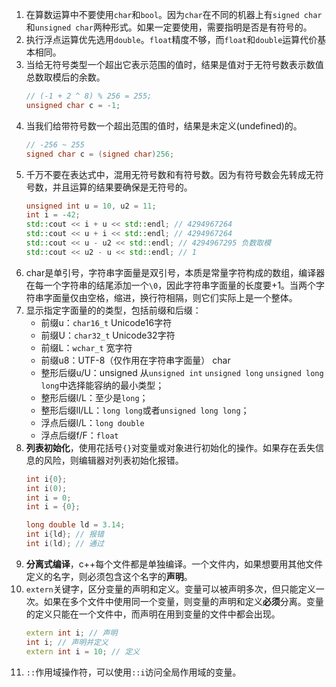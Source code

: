 1. 在算数运算中不要使用`char`和`bool`。因为`char`在不同的机器上有`signed char`和`unsigned char`两种形式。如果一定要使用，需要指明是否是有符号的。
2. 执行浮点运算优先选用`double`。`float`精度不够，而`float`和`double`运算代价基本相同。
3. 当给无符号类型一个超出它表示范围的值时，结果是值对于无符号数表示数值总数取模后的余数。
    ```cpp
    // (-1 + 2 ^ 8) % 256 = 255;
    unsigned char c = -1;
    ```
4. 当我们给带符号数一个超出范围的值时，结果是未定义(undefined)的。
    ```cpp
    // -256 ~ 255
    signed char c = (signed char)256;
    ```
5. 千万不要在表达式中，混用无符号数和有符号数。因为有符号数会先转成无符号数，并且运算的结果要确保是无符号的。
    ```cpp
    unsigned int u = 10, u2 = 11;
    int i = -42;
    std::cout << i + u << std::endl; // 4294967264
    std::cout << u + i << std::endl; // 4294967264
    std::cout << u - u2 << std::endl; // 4294967295 负数取模
    std::cout << u2 - u << std::endl; // 1
    ```
6. char是单引号，字符串字面量是双引号，本质是常量字符构成的数组，编译器在每一个字符串的结尾添加一个`\0`，因此字符串字面量的长度要+1。当两个字符串字面量仅由空格，缩进，换行符相隔，则它们实际上是一个整体。
7. 显示指定字面量的的类型，包括前缀和后缀：
    - 前缀u：`char16_t` Unicode16字符
    - 前缀U：`char32_t` Unicode32字符
    - 前缀L：`wchar_t` 宽字符
    - 前缀u8：UTF-8（仅作用在字符串字面量） char
    - 整形后缀u/U：unsigned 从`unsigned int` `unsigned long` `unsigned long long`中选择能容纳的最小类型；
    - 整形后缀l/L：至少是`long`；
    - 整形后缀ll/LL：`long long`或者`unsigned long long`；
    - 浮点后缀l/L：`long double`
    - 浮点后缀f/F：`float`
8. **列表初始化**，使用花括号`{}`对变量或对象进行初始化的操作。如果存在丢失信息的风险，则编辑器对列表初始化报错。
    ```cpp
    int i{0};
    int i(0);
    int i = 0;
    int i = {0};

    long double ld = 3.14;
    int i{ld}; // 报错
    int i(ld); // 通过
    ```
9. **分离式编译**，c++每个文件都是单独编译。一个文件内，如果想要用其他文件定义的名字，则必须包含这个名字的**声明**。
10. `extern`关键字，区分变量的声明和定义。变量可以被声明多次，但只能定义一次。如果在多个文件中使用同一个变量，则变量的声明和定义**必须**分离。变量的定义只能在一个文件中，而声明在用到变量的文件中都会出现。
    ```cpp
    extern int i; // 声明
    int i; // 声明并定义
    extern int i = 10; // 定义
    ```
11. `::`作用域操作符，可以使用`::i`访问全局作用域的变量。
